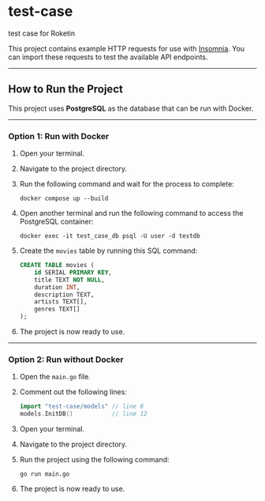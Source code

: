 # test-case
test case for Roketin

This project contains example HTTP requests for use with [Insomnia](https://insomnia.rest/). You can import these requests to test the available API endpoints.

---

## How to Run the Project

This project uses **PostgreSQL** as the database that can be run with Docker.

---


### Option 1: Run with Docker

1. Open your terminal.

2. Navigate to the project directory.

3. Run the following command and wait for the process to complete:

    ```
    docker compose up --build
    ```

4. Open another terminal and run the following command to access the PostgreSQL container:

    ```
    docker exec -it test_case_db psql -U user -d testdb
    ```

5. Create the `movies` table by running this SQL command:

    ```sql
    CREATE TABLE movies (
        id SERIAL PRIMARY KEY,
        title TEXT NOT NULL,
        duration INT,
        description TEXT,
        artists TEXT[],
        genres TEXT[]
    );
    ```

6. The project is now ready to use.

---

### Option 2: Run without Docker

1. Open the `main.go` file.

2. Comment out the following lines:

    ```go
    import "test-case/models" // line 8
    models.InitDB()           // line 12
    ```

3. Open your terminal.

4. Navigate to the project directory.

5. Run the project using the following command:

    ```
    go run main.go
    ```

6. The project is now ready to use.
